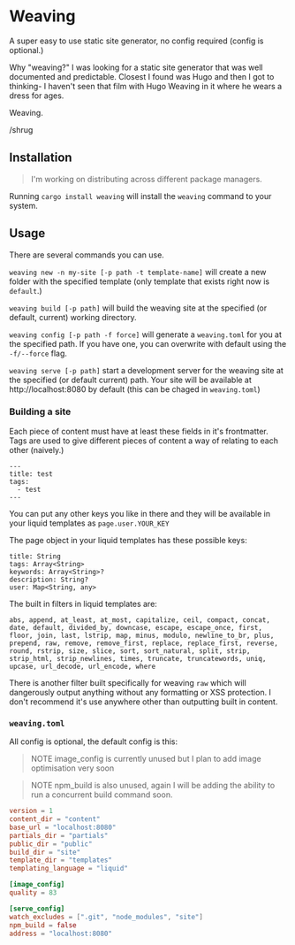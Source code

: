 # Weaving

A super easy to use static site generator, no config required (config is optional.)

Why "weaving?" I was looking for a static site generator that was well documented and predictable. Closest I found was Hugo and then I got to thinking- I haven't seen that film with Hugo Weaving in it where he wears a dress for ages.

Weaving.

/shrug

## Installation

> I'm working on distributing across different package managers.

Running `cargo install weaving` will install the `weaving` command to your system.

## Usage

There are several commands you can use.

`weaving new -n my-site [-p path -t template-name]` will create a new folder with the specified template (only template that exists right now is `default`.)

`weaving build [-p path]` will build the weaving site at the specified (or default, current) working directory.

`weaving config [-p path -f force]` will generate a `weaving.toml` for you at the specified path. If you have one, you can overwrite with default using the `-f/--force` flag.

`weaving serve [-p path]` start a development server for the weaving site at the specified (or default current) path. Your site will be available at http://localhost:8080 by default (this can be chaged in `weaving.toml`)

### Building a site

Each piece of content must have at least these fields in it's frontmatter. Tags are used to give different pieces of content a way of relating to each other (naively.)

```
---
title: test
tags:
  - test
---
```

You can put any other keys you like in there and they will be available in your liquid templates as `page.user.YOUR_KEY`

The page object in your liquid templates has these possible keys:

```
title: String
tags: Array<String>
keywords: Array<String>?
description: String?
user: Map<String, any>
```

The built in filters in liquid templates are:

```
abs, append, at_least, at_most, capitalize, ceil, compact, concat, date, default, divided_by, downcase, escape, escape_once, first, floor, join, last, lstrip, map, minus, modulo, newline_to_br, plus, prepend, raw, remove, remove_first, replace, replace_first, reverse, round, rstrip, size, slice, sort, sort_natural, split, strip, strip_html, strip_newlines, times, truncate, truncatewords, uniq, upcase, url_decode, url_encode, where
```

There is another filter built specifically for weaving `raw` which will dangerously output anything without any formatting or XSS protection. I don't recommend it's use anywhere other than outputting built in content.

### `weaving.toml`

All config is optional, the default config is this:

> NOTE image_config is currently unused but I plan to add image optimisation very soon

> NOTE npm_build is also unused, again I will be adding the ability to run a concurrent build command soon.

```toml
version = 1
content_dir = "content"
base_url = "localhost:8080"
partials_dir = "partials"
public_dir = "public"
build_dir = "site"
template_dir = "templates"
templating_language = "liquid"

[image_config]
quality = 83

[serve_config]
watch_excludes = [".git", "node_modules", "site"]
npm_build = false
address = "localhost:8080"
```
